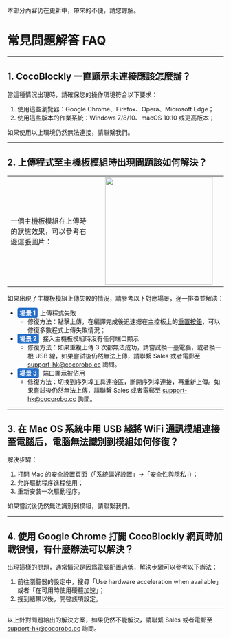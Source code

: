 <div class="headerInProgress">
	本部分內容仍在更新中，帶來的不便，請您諒解。
</div>

# 常見問題解答 FAQ
---

## 1. CocoBlockly 一直顯示未連接應該怎麼辦？

當這種情況出現時，請確保您的操作環境符合以下要求：

1. 使用這些瀏覽器：Google Chrome、Firefox、Opera、Microsoft Edge；
2. 使用這些版本的作業系統：Windows 7/8/10、macOS 10.10 或更高版本；

如果使用以上環境仍然無法連接，請聯繫我們。

---

## 2. 上傳程式至主機板模組時出現問題該如何解決？

<table> <tr> <td width="40%">
一個主機板模組在上傳時的狀態效果，可以參考右邊這張圖片：</td>
<td width="60%">
<div align="center"><img width="250px" src="./media/upload-working-effect.gif" /></div></td></tr></table>

如果出現了主機板模組上傳失敗的情況，請參考以下對應場景，逐一排查並解決：

* <b style="background-color:#2870ca;border-radius:4px;color:#fff;font-size:14px;padding:3px 5px;margin-right:5px;">場景 1</b>上傳程式失敗
	* 修復方法：點擊上傳，在編譯完成後迅速摁在主控板上的<a href="/#/cocomod/main-controller?id=模組主要部件" target="blank">重置按鈕</a>，可以修復多數程式上傳失敗情況；
* <b style="background-color:#2870ca;border-radius:4px;color:#fff;font-size:14px;padding:3px 5px;margin-right:5px;">場景 2</b> 接入主機板模組時沒有任何端口顯示
	* 修復方法：如果重複上傳 3 次都無法成功，請嘗試換一臺電腦，或者換一根 USB 線，如果嘗試後仍然無法上傳，請聯繫 Sales 或者電郵至 support-hk@cocorobo.cc 詢問。
* <b style="background-color:#2870ca;border-radius:4px;color:#fff;font-size:14px;padding:3px 5px;margin-right:5px;">場景 3</b> 端口顯示被佔用
	* 修復方法：切換到序列埠工具連接區，斷開序列埠連接，再重新上傳。如果嘗試後仍然無法上傳，請聯繫 Sales 或者電郵至 support-hk@cocorobo.cc 詢問。
	
---

## 3. 在 Mac OS 系統中用 USB 綫將 WiFi 通訊模組連接至電腦后，電腦無法識別到模組如何修復？

解決步驟：

 1. 打開 Mac 的安全設置頁面（「系統偏好設置」->「安全性與隱私」）；
 2. 允許驅動程序進程使用；
 3. 重新安裝一次驅動程序。
 
如果嘗試後仍然無法識別到模組，請聯繫我們。

---
 
## 4. 使用 Google Chrome 打開 CocoBlockly 網頁時加載很慢，有什麼辦法可以解決？

出現這樣的問題，通常情況是因爲電腦配置過低，解決步驟可以參考以下辦法：

1. 前往瀏覽器的設定中，搜尋「Use hardware acceleration when available」或者「在可用時使用硬體加速」；
2. 搜到結果以後，開啓該項設定。

---

以上針對問題給出的解決方案，如果仍然不能解決，請聯繫 Sales 或者電郵至 support-hk@cocorobo.cc 詢問。
